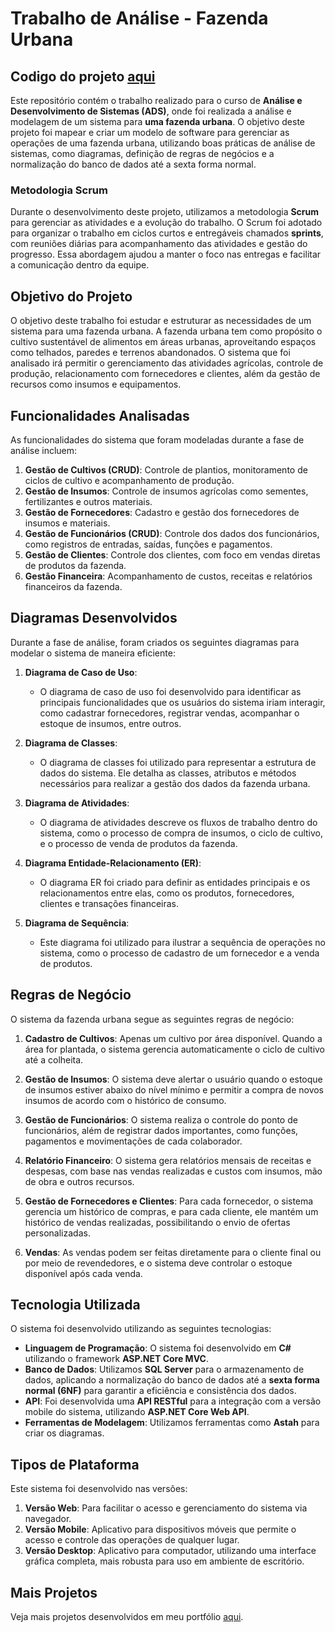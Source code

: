 # Trabalho de Análise - Fazenda Urbana

## Codigo do projeto [aqui](https://github.com/AlexandreDSantos01/Pim-4)

Este repositório contém o trabalho realizado para o curso de **Análise e Desenvolvimento de Sistemas (ADS)**, onde foi realizada a análise e modelagem de um sistema para **uma fazenda urbana**. O objetivo deste projeto foi mapear e criar um modelo de software para gerenciar as operações de uma fazenda urbana, utilizando boas práticas de análise de sistemas, como diagramas, definição de regras de negócios e a normalização do banco de dados até a sexta forma normal.

### Metodologia Scrum

Durante o desenvolvimento deste projeto, utilizamos a metodologia **Scrum** para gerenciar as atividades e a evolução do trabalho. O Scrum foi adotado para organizar o trabalho em ciclos curtos e entregáveis chamados **sprints**, com reuniões diárias para acompanhamento das atividades e gestão do progresso. Essa abordagem ajudou a manter o foco nas entregas e facilitar a comunicação dentro da equipe.

## Objetivo do Projeto

O objetivo deste trabalho foi estudar e estruturar as necessidades de um sistema para uma fazenda urbana. A fazenda urbana tem como propósito o cultivo sustentável de alimentos em áreas urbanas, aproveitando espaços como telhados, paredes e terrenos abandonados. O sistema que foi analisado irá permitir o gerenciamento das atividades agrícolas, controle de produção, relacionamento com fornecedores e clientes, além da gestão de recursos como insumos e equipamentos.

## Funcionalidades Analisadas

As funcionalidades do sistema que foram modeladas durante a fase de análise incluem:

1. **Gestão de Cultivos (CRUD)**: Controle de plantios, monitoramento de ciclos de cultivo e acompanhamento de produção.
2. **Gestão de Insumos**: Controle de insumos agrícolas como sementes, fertilizantes e outros materiais.
3. **Gestão de Fornecedores**: Cadastro e gestão dos fornecedores de insumos e materiais.
4. **Gestão de Funcionários (CRUD)**: Controle dos dados dos funcionários, como registros de entradas, saídas, funções e pagamentos.
5. **Gestão de Clientes**: Controle dos clientes, com foco em vendas diretas de produtos da fazenda.
6. **Gestão Financeira**: Acompanhamento de custos, receitas e relatórios financeiros da fazenda.

## Diagramas Desenvolvidos

Durante a fase de análise, foram criados os seguintes diagramas para modelar o sistema de maneira eficiente:

1. **Diagrama de Caso de Uso**:
   - O diagrama de caso de uso foi desenvolvido para identificar as principais funcionalidades que os usuários do sistema iriam interagir, como cadastrar fornecedores, registrar vendas, acompanhar o estoque de insumos, entre outros.

2. **Diagrama de Classes**:
   - O diagrama de classes foi utilizado para representar a estrutura de dados do sistema. Ele detalha as classes, atributos e métodos necessários para realizar a gestão dos dados da fazenda urbana.

3. **Diagrama de Atividades**:
   - O diagrama de atividades descreve os fluxos de trabalho dentro do sistema, como o processo de compra de insumos, o ciclo de cultivo, e o processo de venda de produtos da fazenda.

4. **Diagrama Entidade-Relacionamento (ER)**:
   - O diagrama ER foi criado para definir as entidades principais e os relacionamentos entre elas, como os produtos, fornecedores, clientes e transações financeiras.

5. **Diagrama de Sequência**:
   - Este diagrama foi utilizado para ilustrar a sequência de operações no sistema, como o processo de cadastro de um fornecedor e a venda de produtos.

## Regras de Negócio

O sistema da fazenda urbana segue as seguintes regras de negócio:

1. **Cadastro de Cultivos**: Apenas um cultivo por área disponível. Quando a área for plantada, o sistema gerencia automaticamente o ciclo de cultivo até a colheita.
   
2. **Gestão de Insumos**: O sistema deve alertar o usuário quando o estoque de insumos estiver abaixo do nível mínimo e permitir a compra de novos insumos de acordo com o histórico de consumo.
   
3. **Gestão de Funcionários**: O sistema realiza o controle do ponto de funcionários, além de registrar dados importantes, como funções, pagamentos e movimentações de cada colaborador.

4. **Relatório Financeiro**: O sistema gera relatórios mensais de receitas e despesas, com base nas vendas realizadas e custos com insumos, mão de obra e outros recursos.

5. **Gestão de Fornecedores e Clientes**: Para cada fornecedor, o sistema gerencia um histórico de compras, e para cada cliente, ele mantém um histórico de vendas realizadas, possibilitando o envio de ofertas personalizadas.

6. **Vendas**: As vendas podem ser feitas diretamente para o cliente final ou por meio de revendedores, e o sistema deve controlar o estoque disponível após cada venda.

## Tecnologia Utilizada

O sistema foi desenvolvido utilizando as seguintes tecnologias:

- **Linguagem de Programação**: O sistema foi desenvolvido em **C#** utilizando o framework **ASP.NET Core MVC**.
- **Banco de Dados**: Utilizamos **SQL Server** para o armazenamento de dados, aplicando a normalização do banco de dados até a **sexta forma normal (6NF)** para garantir a eficiência e consistência dos dados.
- **API**: Foi desenvolvida uma **API RESTful** para a integração com a versão mobile do sistema, utilizando **ASP.NET Core Web API**.
- **Ferramentas de Modelagem**: Utilizamos ferramentas como **Astah** para criar os diagramas.

## Tipos de Plataforma

Este sistema foi desenvolvido nas versões:

1. **Versão Web**: Para facilitar o acesso e gerenciamento do sistema via navegador.
2. **Versão Mobile**: Aplicativo para dispositivos móveis que permite o acesso e controle das operações de qualquer lugar.
3. **Versão Desktop**: Aplicativo para computador, utilizando uma interface gráfica completa, mais robusta para uso em ambiente de escritório.

## Mais Projetos

Veja mais projetos desenvolvidos em meu portfólio [aqui](https://alexandredsantos01.github.io/MeuPortfolio/).
